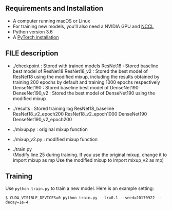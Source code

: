 ## Requirements and Installation
* A computer running macOS or Linux
* For training new models, you'll also need a NVIDIA GPU and [NCCL](https://github.com/NVIDIA/nccl)
* Python version 3.6
* A [PyTorch installation](http://pytorch.org/)

## FILE description
* ./checkpoint  : Stored with trained models
    ResNet18 : Stored baseline best model of ResNet18 
    ResNet18_v2 : Stored the best model of ResNet18 using the modified mixup, including the results obtained by training 200 epochs by default and training 1000 epochs respectively
    DenseNet190 : Stored baseline best model of DenseNet190 
    DenseNet190_v2 : Stored the best model of DenseNet190 using the modified mixup

* ./results   : Stored training log
    ResNet18_baseline  
    ResNet18_v2_epoch200
    ResNet18_v2_epoch1000
    DenseNet190
    DenseNet190_v2_epoch200

* ./mixup.py  : original mixup function
* ./mixup_v2.py : modified mixup function

* ./train.py  
    (Modify line 25 during training. If you use the original mixup, change it to import mixup as mp
            Use the modified mixup to import mixup_v2 as mp)
    

## Training
Use `python train.py` to train a new model.
Here is an example setting:
```
$ CUDA_VISIBLE_DEVICES=0 python train.py --lr=0.1 --seed=20170922 --decay=1e-4
```

## 
